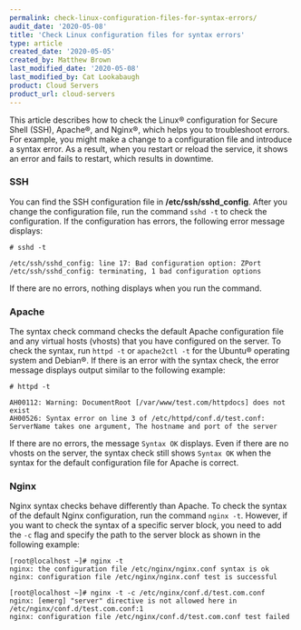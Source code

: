 ```yaml
---
permalink: check-linux-configuration-files-for-syntax-errors/
audit_date: '2020-05-08'
title: 'Check Linux configuration files for syntax errors'
type: article
created_date: '2020-05-05'
created_by: Matthew Brown
last_modified_date: '2020-05-08'
last_modified_by: Cat Lookabaugh
product: Cloud Servers
product_url: cloud-servers
---
```


This article describes how to check the Linux&reg; configuration for Secure Shell (SSH), Apache&reg;, and
Nginx&reg;, which helps you to troubleshoot errors. For example, you might make a change
to a configuration file and introduce a syntax error. As a result, when you restart or reload the service, it
shows an error and fails to restart, which results in downtime.

### SSH

You can find the SSH configuration file in **/etc/ssh/sshd_config**. After you change the configuration file,
run the command `sshd -t` to check the configuration. If the configuration has errors, the following error
message displays:

    # sshd -t

    /etc/ssh/sshd_config: line 17: Bad configuration option: ZPort
    /etc/ssh/sshd_config: terminating, 1 bad configuration options

If there are no errors, nothing displays when you run the command.

### Apache

The syntax check command checks the default Apache configuration file and any virtual hosts (vhosts) that you
have configured on the server. To check the syntax, run `httpd -t` or `apache2ctl -t` for the Ubuntu&reg; operating
system and Debian&reg;. If there is an error with the syntax check, the error message displays output similar to the 
following example:

    # httpd -t

    AH00112: Warning: DocumentRoot [/var/www/test.com/httpdocs] does not exist
    AH00526: Syntax error on line 3 of /etc/httpd/conf.d/test.conf:
    ServerName takes one argument, The hostname and port of the server

If there are no errors, the message `Syntax OK` displays. Even if there are no vhosts on the server, the syntax
check still shows `Syntax OK` when the syntax for the default configuration file for Apache is correct.

### Nginx

Nginx syntax checks behave differently than Apache. To check the syntax of the default Nginx configuration,
run the command `nginx -t`. However, if you want to check the syntax of a specific server block, you need
to add the `-c` flag and specify the path to the server block as shown in the following example:

    [root@localhost ~]# nginx -t
    nginx: the configuration file /etc/nginx/nginx.conf syntax is ok
    nginx: configuration file /etc/nginx/nginx.conf test is successful

    [root@localhost ~]# nginx -t -c /etc/nginx/conf.d/test.com.conf
    nginx: [emerg] "server" directive is not allowed here in /etc/nginx/conf.d/test.com.conf:1
    nginx: configuration file /etc/nginx/conf.d/test.com.conf test failed
